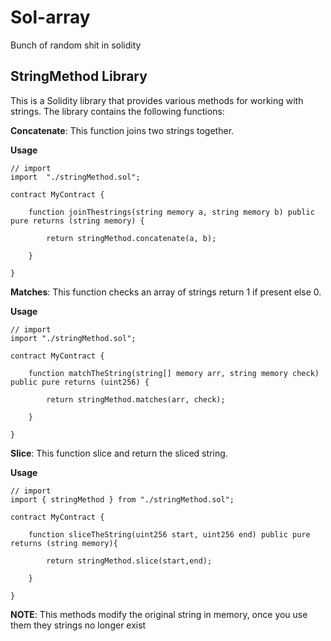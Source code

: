 # Sol-array
Bunch of random shit in solidity
## StringMethod Library
This is a Solidity library that provides various methods for working with strings. The library contains the following functions:

**Concatenate**:
This function joins two strings together.

**Usage**

```solidity
// import
import  "./stringMethod.sol";

contract MyContract {

    function joinThestrings(string memory a, string memory b) public pure returns (string memory) {

        return stringMethod.concatenate(a, b);

    }

}

```
**Matches**:
This function checks an array of strings return 1 if present else 0.

**Usage**

```solidity
// import
import "./stringMethod.sol";

contract MyContract {

    function matchTheString(string[] memory arr, string memory check) public pure returns (uint256) {

        return stringMethod.matches(arr, check);

    }

}
```
**Slice**:
This function slice and return the sliced string.

**Usage**

```solidity
// import
import { stringMethod } from "./stringMethod.sol";

contract MyContract {

    function sliceTheString(uint256 start, uint256 end) public pure returns (string memory){

        return stringMethod.slice(start,end);

    }

}
```
 **NOTE**: This methods modify the original string in memory, once you use them they strings no longer exist

